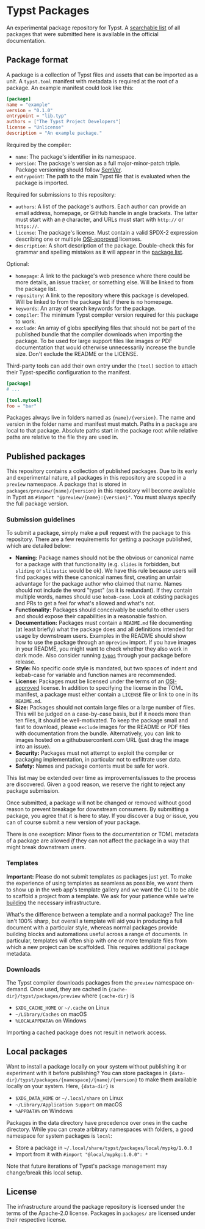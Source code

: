 # Typst Packages
An experimental package repository for Typst. A [searchable list][list] of all
packages that were submitted here is available in the official documentation.

## Package format
A package is a collection of Typst files and assets that can be imported as a
unit. A `typst.toml` manifest with metadata is required at the root of a
package. An example manifest could look like this:

```toml
[package]
name = "example"
version = "0.1.0"
entrypoint = "lib.typ"
authors = ["The Typst Project Developers"]
license = "Unlicense"
description = "An example package."
```

Required by the compiler:
- `name`: The package's identifier in its namespace.
- `version`: The package's version as a full major-minor-patch triple.
  Package versioning should follow [SemVer].
- `entrypoint`: The path to the main Typst file that is evaluated when the
  package is imported.

Required for submissions to this repository:
- `authors`: A list of the package's authors. Each author can provide an email
  address, homepage, or GitHub handle in angle brackets. The latter must start
  with an `@` character, and URLs must start with `http://` or `https://`.
- `license`: The package's license. Must contain a valid SPDX-2 expression
  describing one or multiple [OSI-approved][OSI] licenses.
- `description`: A short description of the package. Double-check this for
  grammar and spelling mistakes as it will appear in the [package list][list].

Optional:
- `homepage`: A link to the package's web presence where there could be more
  details, an issue tracker, or something else. Will be linked to from the
  package list.
- `repository`: A link to the repository where this package is developed. Will
  be linked to from the package list if there is no homepage.
- `keywords`: An array of search keywords for the package.
- `compiler`: The minimum Typst compiler version required for this package to
  work.
- `exclude`: An array of globs specifying files that should not be part of the
  published bundle that the compiler downloads when importing the package. To be
  used for large support files like images or PDF documentation that would
  otherwise unnecessarily increase the bundle size. Don't exclude the README or
  the LICENSE.

Third-party tools can add their own entry under the `[tool]` section to attach
their Typst-specific configuration to the manifest.

```toml
[package]
# ...

[tool.mytool]
foo = "bar"
```

Packages always live in folders named as `{name}/{version}`. The name and
version in the folder name and manifest must match. Paths in a package are local
to that package. Absolute paths start in the package root while relative paths
are relative to the file they are used in.

## Published packages
This repository contains a collection of published packages. Due to its early
and experimental nature, all packages in this repository are scoped in a
`preview` namespace. A package that is stored in
`packages/preview/{name}/{version}` in this repository will become available in
Typst as `#import "@preview/{name}:{version}"`. You must always specify the full
package version.

### Submission guidelines
To submit a package, simply make a pull request with the package to this
repository. There are a few requirements for getting a package published, which
are detailed below:

- **Naming:** Package names should not be the obvious or canonical name for a
  package with that functionality (e.g. `slides` is forbidden, but `sliding` or
  `slitastic` would be ok). We have this rule because users will find packages
  with these canonical names first, creating an unfair advantage for the package
  author who claimed that name. Names should not include the word "typst" (as it
  is redundant). If they contain multiple words, names should use `kebab-case`.
  Look at existing packages and PRs to get a feel for what's allowed and what's
  not.
- **Functionality:** Packages should conceivably be useful to other users and
  should expose their capabilities in a reasonable fashion.
- **Documentation:** Packages must contain a `README.md` file documenting (at
  least briefly) what the package does and all definitions intended for usage by
  downstream users. Examples in the README should show how to use the package
  through an `@preview` import. If you have images in your README, you might
  want to check whether they also work in dark mode. Also consider running
  [`typos`][typos] through your package before release.
- **Style:** No specific code style is mandated, but two spaces of indent and
  kebab-case for variable and function names are recommended.
- **License:** Packages must be licensed under the terms of an
  [OSI-approved][OSI] license. In addition to specifying the license in the
  TOML manifest, a package must either contain a `LICENSE` file or link to one
  in its `README.md`.
- **Size:** Packages should not contain large files or a large number of files.
  This will be judged on a case-by-case basis, but if it needs more than ten
  files, it should be well-motivated. To keep the package small and fast to
  download, please `exclude` images for the README or PDF files with
  documentation from the bundle. Alternatively, you can link to images hosted on
  a githubusercontent.com URL (just drag the image into an issue).
- **Security:** Packages must not attempt to exploit the compiler or packaging
  implementation, in particular not to exfiltrate user data.
- **Safety:** Names and package contents must be safe for work.

This list may be extended over time as improvements/issues to the process are
discovered. Given a good reason, we reserve the right to reject any package submission.

Once submitted, a package will not be changed or removed without good reason to
prevent breakage for downstream consumers. By submitting a package, you agree
that it is here to stay. If you discover a bug or issue, you can of course
submit a new version of your package.

There is one exception: Minor fixes to the documentation or TOML metadata of a
package are allowed _if_ they can not affect the package in a way that might
break downstream users.

### Templates
**Important:** Please do not submit templates as packages just yet. To make the
experience of using templates as seamless as possible, we want them to show up
in the web app's template gallery and we want the CLI to be able to scaffold a
project from a template. We ask for your patience while we're
[building][template-packages] the necessary infrastructure.

What's the difference between a template and a normal package? The line isn't
100% sharp, but overall a template will aid you in producing a full document
with a particular style, whereas normal packages provide building blocks and
automations useful across a range of documents. In particular, templates will
often ship with one or more template files from which a new project can be
scaffolded. This requires additional package metadata.

### Downloads
The Typst compiler downloads packages from the `preview` namespace on-demand.
Once used, they are cached in `{cache-dir}/typst/packages/preview` where
`{cache-dir}` is

- `$XDG_CACHE_HOME` or `~/.cache` on Linux
- `~/Library/Caches` on macOS
- `%LOCALAPPDATA%` on Windows

Importing a cached package does not result in network access.

## Local packages
Want to install a package locally on your system without publishing it or
experiment with it before publishing? You can store packages in
`{data-dir}/typst/packages/{namespace}/{name}/{version}` to make them available
locally on your system. Here, `{data-dir}` is

- `$XDG_DATA_HOME` or `~/.local/share` on Linux
- `~/Library/Application Support` on macOS
- `%APPDATA%` on Windows

Packages in the data directory have precedence over ones in the cache directory.
While you can create arbitrary namespaces with folders, a good namespace for
system packages is `local`:

- Store a package in `~/.local/share/typst/packages/local/mypkg/1.0.0`
- Import from it with `#import "@local/mypkg:1.0.0": *`

Note that future iterations of Typst's package management may change/break this
local setup.


## License
The infrastructure around the package repository is licensed under the terms of
the Apache-2.0 license. Packages in `packages/` are licensed under their
respective license.

[list]: https://typst.app/docs/packages/
[SemVer]: https://semver.org/
[OSI]: https://opensource.org/licenses/
[template-packages]: https://github.com/typst/typst/issues/2432
[typos]: https://github.com/crate-ci/typos
